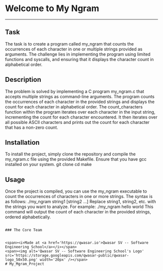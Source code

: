 # Welcome to My Ngram
***

## Task
The task is to create a program called my_ngram that counts the occurrences of each character in one or multiple strings provided as arguments. The challenge lies in implementing the program using limited functions and syscalls, and ensuring that it displays the character count in alphabetical order.

## Description
The problem is solved by implementing a C program my_ngram.c that accepts multiple strings as command-line arguments. The program counts the occurrences of each character in the provided strings and displays the count for each character in alphabetical order.
The count_characters function within the program iterates over each character in the input string, incrementing the count for each character encountered. It then iterates over all possible ASCII characters and prints out the count for each character that has a non-zero count.

## Installation
To install the project, simply clone the repository and compile the my_ngram.c file using the provided Makefile. Ensure that you have gcc installed on your system.
git clone <repository-url>
cd <repository-directory>
make


## Usage
Once the project is compiled, you can use the my_ngram executable to count the occurrences of characters in one or more strings. The syntax is as follows:
./my_ngram string1 [string2 ...]
Replace string1, string2, etc. with the strings you want to analyze. For example:
./my_ngram hello world
This command will output the count of each character in the provided strings, ordered alphabetically.
``````

### The Core Team


<span><i>Made at <a href='https://qwasar.io'>Qwasar SV -- Software Engineering School</a></i></span>
<span><img alt='Qwasar SV -- Software Engineering School's Logo' src='https://storage.googleapis.com/qwasar-public/qwasar-logo_50x50.png' width='20px' /></span>
# My_Mgram_Project
